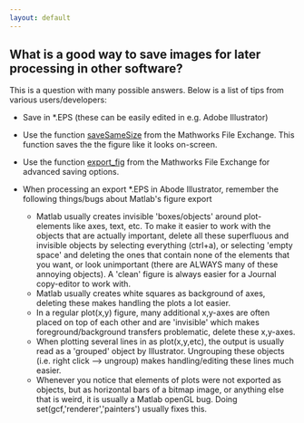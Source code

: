 ```yaml
---
layout: default
---
```


## What is a good way to save images for later processing in other software?

This is a question with many possible answers. Below is a list of tips from various users/developers:

*  Save in *.EPS (these can be easily edited in e.g. Adobe Illustrator)

*  Use the function [saveSameSize](http://www.mathworks.com/matlabcentral/fileexchange/17868-savesamesize) from the Mathworks File Exchange. This function saves the the figure like it looks on-screen.

*  Use the function [export_fig](http://www.mathworks.com/matlabcentral/fileexchange/23629-exportfig) from the Mathworks File Exchange for advanced saving options.

*  When processing an export *.EPS in Abode Illustrator, remember the following things/bugs about Matlab's figure export
      - Matlab usually creates invisible 'boxes/objects' around plot-elements like axes, text, etc. To make it easier to work with the objects that are actually important, delete all these superfluous and invisible objects by selecting everything (ctrl+a), or selecting 'empty space' and deleting the ones that contain none of the elements that you want, or look unimportant (there are ALWAYS many of these annoying objects). A 'clean' figure is always easier for a Journal copy-editor to work with.
      - Matlab usually creates white squares as background of axes, deleting these makes handling the plots a lot easier.
      - In a regular plot(x,y) figure, many additional x,y-axes are often placed on top of each other and are 'invisible' which makes foreground/background transfers problematic, delete these x,y-axes.
      - When plotting several lines in as plot(x,y,etc), the output is usually read as a 'grouped' object by Illustrator. Ungrouping these objects (i.e. right click --> ungroup) makes handling/editing these lines much easier.
      - Whenever you notice that elements of plots were not exported as objects, but as horizontal bars of a bitmap image, or anything else that is weird, it is usually a Matlab openGL bug. Doing set(gcf,'renderer','painters') usually fixes this. 


